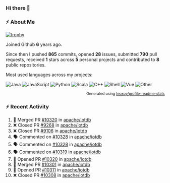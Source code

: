 ### Hi there 👋

### :zap: About Me

[![trophy](https://github-profile-trophy.vercel.app/?username=HTHou&theme=onedark)](https://github.com/ryo-ma/github-profile-trophy)
   
Joined Github **6** years ago.

Since then I pushed **865** commits, opened **28** issues, submitted **790** pull requests, received **1** stars across **5** personal projects and contributed to **8** public repositories.

Most used languages across my projects:

![Java](https://img.shields.io/static/v1?style=flat-square&label=%E2%A0%80&color=555&labelColor=%23b07219&message=Java%EF%B8%B194.4%25)
![JavaScript](https://img.shields.io/static/v1?style=flat-square&label=%E2%A0%80&color=555&labelColor=%23f1e05a&message=JavaScript%EF%B8%B11.4%25)
![Python](https://img.shields.io/static/v1?style=flat-square&label=%E2%A0%80&color=555&labelColor=%233572A5&message=Python%EF%B8%B10.7%25)
![Scala](https://img.shields.io/static/v1?style=flat-square&label=%E2%A0%80&color=555&labelColor=%23c22d40&message=Scala%EF%B8%B10.6%25)
![C++](https://img.shields.io/static/v1?style=flat-square&label=%E2%A0%80&color=555&labelColor=%23f34b7d&message=C%2B%2B%EF%B8%B10.6%25)
![Shell](https://img.shields.io/static/v1?style=flat-square&label=%E2%A0%80&color=555&labelColor=%2389e051&message=Shell%EF%B8%B10.4%25)
![Vue](https://img.shields.io/static/v1?style=flat-square&label=%E2%A0%80&color=555&labelColor=%2341b883&message=Vue%EF%B8%B10.3%25)
![Other](https://img.shields.io/static/v1?style=flat-square&label=%E2%A0%80&color=555&labelColor=%23ededed&message=Other%EF%B8%B11.2%25)

<p align="right"><sub>Generated using <a href="https://github.com/marketplace/actions/profile-readme-stats">teoxoy/profile-readme-stats</a></sub></p>


<!--![](https://github.com/HTHou/HTHou/blob/output/github-contribution-grid-snake.svg)-->

<!--![Haonan Hou's github stats](https://github-readme-stats.vercel.app/api?username=HTHou&count_private=true&show_icons=true&theme=onedark)-->

<!--![Haonan Hou's wakatime stats](https://github-readme-stats.vercel.app/api/wakatime?username=HTHou&layout=compact&theme=onedark)-->

<!--![Top Langs](https://github-readme-stats.vercel.app/api/top-langs/?username=HTHou&theme=onedark&layout=compact)-->

### :zap: Recent Activity
<!--START_SECTION:activity-->
1. 🎉 Merged PR [#10320](https://github.com/apache/iotdb/pull/10320) in [apache/iotdb](https://github.com/apache/iotdb)
2. ❌ Closed PR [#9268](https://github.com/apache/iotdb/pull/9268) in [apache/iotdb](https://github.com/apache/iotdb)
3. ❌ Closed PR [#9106](https://github.com/apache/iotdb/pull/9106) in [apache/iotdb](https://github.com/apache/iotdb)
4. 🗣 Commented on [#10328](https://github.com/apache/iotdb/issues/10328) in [apache/iotdb](https://github.com/apache/iotdb)
5. 🗣 Commented on [#10328](https://github.com/apache/iotdb/issues/10328) in [apache/iotdb](https://github.com/apache/iotdb)
6. 🗣 Commented on [#10319](https://github.com/apache/iotdb/issues/10319) in [apache/iotdb](https://github.com/apache/iotdb)
7. 💪 Opened PR [#10320](https://github.com/apache/iotdb/pull/10320) in [apache/iotdb](https://github.com/apache/iotdb)
8. 🎉 Merged PR [#10301](https://github.com/apache/iotdb/pull/10301) in [apache/iotdb](https://github.com/apache/iotdb)
9. 💪 Opened PR [#10311](https://github.com/apache/iotdb/pull/10311) in [apache/iotdb](https://github.com/apache/iotdb)
10. ❌ Closed PR [#10308](https://github.com/apache/iotdb/pull/10308) in [apache/iotdb](https://github.com/apache/iotdb)
<!--END_SECTION:activity-->

<!--
**HTHou/HTHou** is a ✨ _special_ ✨ repository because its `README.md` (this file) appears on your GitHub profile.

Here are some ideas to get you started:

- 🔭 I’m currently working on ...
- 🌱 I’m currently learning ...
- 👯 I’m looking to collaborate on ...
- 🤔 I’m looking for help with ...
- 💬 Ask me about ...
- 📫 How to reach me: ...
- 😄 Pronouns: ...
- ⚡ Fun fact: ...
-->
